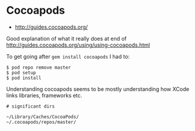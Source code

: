 # Cocoapods

- http://guides.cocoapods.org/

Good explanation of what it really does at end of
http://guides.cocoapods.org/using/using-cocoapods.html

To get going after `gem install cocoapods` I had to:

```
$ pod repo remove master
$ pod setup
$ pod install
```

Understanding cocoapods seems to be mostly understanding how XCode links
libraries, frameworks etc.

```
# significant dirs

~/Library/Caches/CocoaPods/
~/.cocoapods/repos/master/
```

